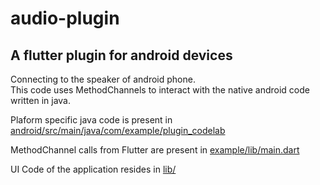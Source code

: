 # audio-plugin

## A flutter plugin for android devices

Connecting to the speaker of android phone.   
This code uses MethodChannels to interact with the native android code written in java. 

Plaform specific java code is present in [android/src/main/java/com/example/plugin_codelab](https://github.com/atharv-bhadange/audio-plugin/tree/master/android/src/main/java/com/example/plugin_codelab)  

MethodChannel calls from Flutter are present in [example/lib/main.dart](https://github.com/atharv-bhadange/audio-plugin/tree/master/lib)

UI Code of the application resides in [lib/](https://github.com/atharv-bhadange/audio-plugin/blob/master/example/lib/main.dart)
